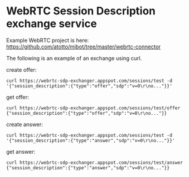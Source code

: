 # WebRTC Session Description exchange service

Example WebRTC project is here: https://github.com/atotto/mibot/tree/master/webrtc-connector

The following is an example of an exchange using curl.

create offer:

```
curl https://webrtc-sdp-exchanger.appspot.com/sessions/test -d '{"session_description":{"type":"offer","sdp":"v=0\r\no..."}}'
```

get offer:

```
curl https://webrtc-sdp-exchanger.appspot.com/sessions/test/offer
{"session_description":{"type":"offer","sdp":"v=0\r\no..."}}
```

create answer:

```
curl https://webrtc-sdp-exchanger.appspot.com/sessions/test -d '{"session_description":{"type":"answer","sdp":"v=0\r\no..."}}'
```

get answer:

```
curl https://webrtc-sdp-exchanger.appspot.com/sessions/test/answer
{"session_description":{"type":"answer","sdp":"v=0\r\no..."}}
```

